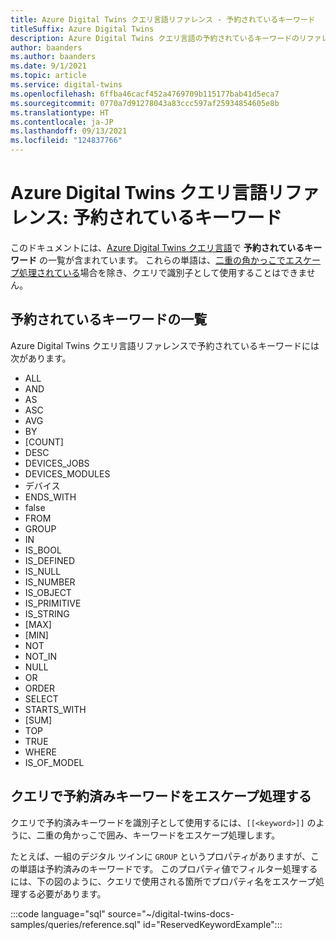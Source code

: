 ```yaml
---
title: Azure Digital Twins クエリ言語リファレンス - 予約されているキーワード
titleSuffix: Azure Digital Twins
description: Azure Digital Twins クエリ言語の予約されているキーワードのリファレンス ドキュメント
author: baanders
ms.author: baanders
ms.date: 9/1/2021
ms.topic: article
ms.service: digital-twins
ms.openlocfilehash: 6ffba46cacf452a4769709b115177bab41d5eca7
ms.sourcegitcommit: 0770a7d91278043a83ccc597af25934854605e8b
ms.translationtype: HT
ms.contentlocale: ja-JP
ms.lasthandoff: 09/13/2021
ms.locfileid: "124837766"
---
```

# <a name="azure-digital-twins-query-language-reference-reserved-keywords"></a>Azure Digital Twins クエリ言語リファレンス: 予約されているキーワード

このドキュメントには、[Azure Digital Twins クエリ言語](concepts-query-language.md)で **予約されているキーワード** の一覧が含まれています。 これらの単語は、[二重の角かっこでエスケープ処理されている](#escaping-reserved-keywords-in-queries)場合を除き、クエリで識別子として使用することはできません。 

## <a name="list-of-reserved-keywords"></a>予約されているキーワードの一覧

Azure Digital Twins クエリ言語リファレンスで予約されているキーワードには次があります。

* ALL 
* AND
* AS
* ASC
* AVG
* BY
* [COUNT]
* DESC
* DEVICES_JOBS
* DEVICES_MODULES
* デバイス
* ENDS_WITH
* false
* FROM
* GROUP
* IN
* IS_BOOL
* IS_DEFINED
* IS_NULL
* IS_NUMBER
* IS_OBJECT
* IS_PRIMITIVE
* IS_STRING
* [MAX]
* [MIN]
* NOT
* NOT_IN
* NULL
* OR
* ORDER
* SELECT
* STARTS_WITH
* [SUM]
* TOP
* TRUE
* WHERE
* IS_OF_MODEL

## <a name="escaping-reserved-keywords-in-queries"></a>クエリで予約済みキーワードをエスケープ処理する

クエリで予約済みキーワードを識別子として使用するには、`[[<keyword>]]` のように、二重の角かっこで囲み、キーワードをエスケープ処理します。

たとえば、一組のデジタル ツインに `GROUP` というプロパティがありますが、この単語は予約済みのキーワードです。 このプロパティ値でフィルター処理するには、下の図のように、クエリで使用される箇所でプロパティ名をエスケープ処理する必要があります。

:::code language="sql" source="~/digital-twins-docs-samples/queries/reference.sql" id="ReservedKeywordExample":::